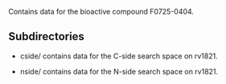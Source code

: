 Contains data for the bioactive compound F0725-0404.

## Subdirectories

- cside/ contains data for the C-side search space on rv1821.

- nside/ contains data for the N-side search space on rv1821.

